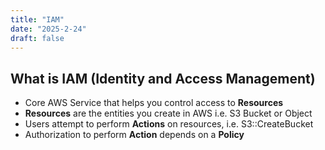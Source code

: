 ```yaml
---
title: "IAM"
date: "2025-2-24"
draft: false
---
```


## What is IAM (Identity and Access Management)

- Core AWS Service that helps you control access to **Resources**
- **Resources** are the entities you create in AWS i.e. S3 Bucket or Object
- Users attempt to perform **Actions** on resources, i.e. S3::CreateBucket
- Authorization to perform **Action** depends on a **Policy**
